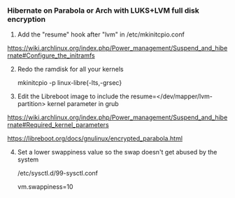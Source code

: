 ### Hibernate on Parabola or Arch with LUKS+LVM full disk encryption


1. Add the "resume" hook after "lvm" in /etc/mkinitcpio.conf

https://wiki.archlinux.org/index.php/Power_management/Suspend_and_hibernate#Configure_the_initramfs


2. Redo the ramdisk for all your kernels

    mkinitcpio -p linux-libre{-lts,-grsec}


3. Edit the Libreboot image to include the resume=</dev/mapper/lvm-partition> kernel parameter in grub

https://wiki.archlinux.org/index.php/Power_management/Suspend_and_hibernate#Required_kernel_parameters

https://libreboot.org/docs/gnulinux/encrypted_parabola.html


4. Set a lower swappiness value so the swap doesn't get abused by the system

    /etc/sysctl.d/99-sysctl.conf

    vm.swappiness=10
